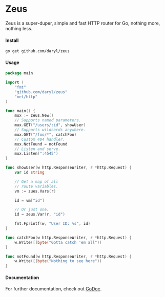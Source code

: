# Zeus

Zeus is a super-duper, simple and fast HTTP router for Go, nothing more, nothing less.

#### Install

    go get github.com/daryl/zeus

#### Usage

```go
package main

import (
    "fmt"
    "github.com/daryl/zeus"
    "net/http"
)

func main() {
    mux := zeus.New()
    // Supports named parameters.
    mux.GET("/users/:id", showUser)
    // Supports wildcards anywhere.
    mux.GET("/foo/*", catchFoo)
    // Custom 404 handler.
    mux.NotFound = notFound
    // Listen and serve.
    mux.Listen(":4545")
}

func showUser(w http.ResponseWriter, r *http.Request) {
    var id string

    // Get a map of all
    // route variables.
    vm := zues.Vars(r)

    id = vm["id"]

    // Or just one.
    id = zeus.Var(r, "id")

    fmt.Fprintf(w, "User ID: %s", id)
}

func catchFoo(w http.ResponseWriter, r *http.Request) {
    w.Write([]byte("Gotta catch 'em all"))
}

func notFound(w http.ResponseWriter, r *http.Request) {
    w.Write([]byte("Nothing to see here"))
}
```

#### Documentation

For further documentation, check out [GoDoc](http://godoc.org/github.com/daryl/zeus).
